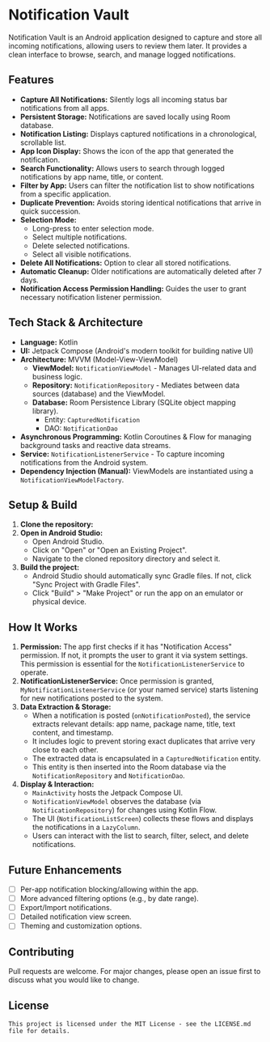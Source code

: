 # Notification Vault

Notification Vault is an Android application designed to capture and store all incoming notifications, allowing users to review them later. It provides a clean interface to browse, search, and manage logged notifications.

## Features

*   **Capture All Notifications:** Silently logs all incoming status bar notifications from all apps.
*   **Persistent Storage:** Notifications are saved locally using Room database.
*   **Notification Listing:** Displays captured notifications in a chronological, scrollable list.
*   **App Icon Display:** Shows the icon of the app that generated the notification.
*   **Search Functionality:** Allows users to search through logged notifications by app name, title, or content.
*   **Filter by App:** Users can filter the notification list to show notifications from a specific application.
*   **Duplicate Prevention:** Avoids storing identical notifications that arrive in quick succession.
*   **Selection Mode:**
    *   Long-press to enter selection mode.
    *   Select multiple notifications.
    *   Delete selected notifications.
    *   Select all visible notifications.
*   **Delete All Notifications:** Option to clear all stored notifications.
*   **Automatic Cleanup:** Older notifications are automatically deleted after 7 days.
*   **Notification Access Permission Handling:** Guides the user to grant necessary notification listener permission.

## Tech Stack & Architecture

*   **Language:** Kotlin
*   **UI:** Jetpack Compose (Android's modern toolkit for building native UI)
*   **Architecture:** MVVM (Model-View-ViewModel)
    *   **ViewModel:** `NotificationViewModel` - Manages UI-related data and business logic.
    *   **Repository:** `NotificationRepository` - Mediates between data sources (database) and the ViewModel.
    *   **Database:** Room Persistence Library (SQLite object mapping library).
        *   Entity: `CapturedNotification`
        *   DAO: `NotificationDao`
*   **Asynchronous Programming:** Kotlin Coroutines & Flow for managing background tasks and reactive data streams.
*   **Service:** `NotificationListenerService` - To capture incoming notifications from the Android system.
*   **Dependency Injection (Manual):** ViewModels are instantiated using a `NotificationViewModelFactory`.

## Setup & Build

1.  **Clone the repository:**
2.  **Open in Android Studio:**
    *   Open Android Studio.
    *   Click on "Open" or "Open an Existing Project".
    *   Navigate to the cloned repository directory and select it.
3.  **Build the project:**
    *   Android Studio should automatically sync Gradle files. If not, click "Sync Project with Gradle Files".
    *   Click "Build" > "Make Project" or run the app on an emulator or physical device.

## How It Works

1.  **Permission:** The app first checks if it has "Notification Access" permission. If not, it prompts the user to grant it via system settings. This permission is essential for the `NotificationListenerService` to operate.
2.  **NotificationListenerService:** Once permission is granted, `MyNotificationListenerService` (or your named service) starts listening for new notifications posted to the system.
3.  **Data Extraction & Storage:**
    *   When a notification is posted (`onNotificationPosted`), the service extracts relevant details: app name, package name, title, text content, and timestamp.
    *   It includes logic to prevent storing exact duplicates that arrive very close to each other.
    *   The extracted data is encapsulated in a `CapturedNotification` entity.
    *   This entity is then inserted into the Room database via the `NotificationRepository` and `NotificationDao`.
4.  **Display & Interaction:**
    *   `MainActivity` hosts the Jetpack Compose UI.
    *   `NotificationViewModel` observes the database (via `NotificationRepository`) for changes using Kotlin Flow.
    *   The UI (`NotificationListScreen`) collects these flows and displays the notifications in a `LazyColumn`.
    *   Users can interact with the list to search, filter, select, and delete notifications.

## Future Enhancements

*   [ ] Per-app notification blocking/allowing within the app.
*   [ ] More advanced filtering options (e.g., by date range).
*   [ ] Export/Import notifications.
*   [ ] Detailed notification view screen.
*   [ ] Theming and customization options.

## Contributing

Pull requests are welcome. For major changes, please open an issue first to discuss what you would like to change.

## License


`This project is licensed under the MIT License - see the LICENSE.md file for details.`
